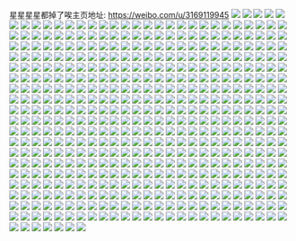 星星星星都掉了唉主页地址: https://weibo.com/u/3169119945 
![](https://wx4.sinaimg.cn/mw2000/bce4eec9ly1h8ts3upetdj216s16s18f.jpg) 
![](https://wx4.sinaimg.cn/mw2000/bce4eec9ly1h8ts3ke968j20xc3p7e82.jpg) 
![](https://wx4.sinaimg.cn/mw2000/bce4eec9ly1h8ts3ygvjhj23402c0kjm.jpg) 
![](https://wx4.sinaimg.cn/mw2000/bce4eec9ly1h8ts3tnm4pj21o0280hdu.jpg) 
![](https://wx4.sinaimg.cn/mw2000/bce4eec9ly1h8ts3etg3oj20xc43ju0y.jpg) 
![](https://wx4.sinaimg.cn/mw2000/bce4eec9ly1h8qo33fu0lj20mn1j942w.jpg) 
![](https://wx4.sinaimg.cn/mw2000/bce4eec9ly1h8e3g6rbi5j21jk1jke81.jpg) 
![](https://wx4.sinaimg.cn/mw2000/bce4eec9ly1h8e3hq71qqj22082081ky.jpg) 
![](https://wx4.sinaimg.cn/mw2000/bce4eec9ly1h8bnrg2v6lj22802yonph.jpg) 
![](https://wx4.sinaimg.cn/mw2000/bce4eec9ly1h8bnrkemflj22802yo7wl.jpg) 
![](https://wx4.sinaimg.cn/mw2000/bce4eec9ly1h8bntk9hvij22802yo7wl.jpg) 
![](https://wx4.sinaimg.cn/mw2000/bce4eec9ly1h88j33p65vj21o02801kz.jpg) 
![](https://wx4.sinaimg.cn/mw2000/bce4eec9ly1h88j376sklj21o02807wi.jpg) 
![](https://wx4.sinaimg.cn/mw2000/bce4eec9ly1h88j39ivb2j21cu23rhdt.jpg) 
![](https://wx4.sinaimg.cn/mw2000/bce4eec9ly1h88j3ezvffj22c02c0kjn.jpg) 
![](https://wx4.sinaimg.cn/mw2000/bce4eec9ly1h7cjcqge8rj20u00u0dgj.jpg) 
![](https://wx4.sinaimg.cn/mw2000/bce4eec9ly1h7cjcpopcdj21o0280e81.jpg) 
![](https://wx4.sinaimg.cn/mw2000/bce4eec9ly1h79syina9rj20uk4nonpe.jpg) 
![](https://wx4.sinaimg.cn/mw2000/bce4eec9ly1h79syge513j215o335x6q.jpg) 
![](https://wx4.sinaimg.cn/mw2000/bce4eec9ly1h79symrcp3j215o333k61.jpg) 
![](https://wx4.sinaimg.cn/mw2000/bce4eec9ly1h79syuxhwzj22c03407wl.jpg) 
![](https://wx4.sinaimg.cn/mw2000/bce4eec9ly1h79szlkcydj22c03404qr.jpg) 
![](https://wx4.sinaimg.cn/mw2000/bce4eec9ly1h79t07xq4wj20xc4motu7.jpg) 
![](https://wx4.sinaimg.cn/mw2000/bce4eec9ly1h79t0gzt8uj21l63674hk.jpg) 
![](https://wx4.sinaimg.cn/mw2000/bce4eec9ly1h79t0qo3a1j20uk5xxhas.jpg) 
![](https://wx4.sinaimg.cn/mw2000/bce4eec9ly1h79t0wf654j215o35k7wi.jpg) 
![](https://wx4.sinaimg.cn/mw2000/bce4eec9ly1h79t0wxccyj20u01hct9n.jpg) 
![](https://wx4.sinaimg.cn/mw2000/bce4eec9ly1h6j2b5evstj22b936c7wi.jpg) 
![](https://wx4.sinaimg.cn/mw2000/bce4eec9ly1h6j2anh28bj21jj1x17wh.jpg) 
![](https://wx4.sinaimg.cn/mw2000/bce4eec9ly1h6j2amwhvnj22802yo7wi.jpg) 
![](https://wx4.sinaimg.cn/mw2000/bce4eec9ly1h6j2ao72e4j21jj1wwqv5.jpg) 
![](https://wx4.sinaimg.cn/mw2000/bce4eec9ly1h6j2aswobmj21v42bo46j.jpg) 
![](https://wx4.sinaimg.cn/mw2000/bce4eec9ly1h6j2awhk89j229e30i1ed.jpg) 
![](https://wx4.sinaimg.cn/mw2000/bce4eec9ly1h6j2aor6xgj21jj1meh5z.jpg) 
![](https://wx4.sinaimg.cn/mw2000/bce4eec9ly1h6j2azdmfnj22c0355qv6.jpg) 
![](https://wx4.sinaimg.cn/mw2000/bce4eec9ly1h6j2ar1v5wj215o2p84qq.jpg) 
![](https://wx4.sinaimg.cn/mw2000/bce4eec9ly1h6j2apa6gij21ji1k84qp.jpg) 
![](https://wx4.sinaimg.cn/mw2000/bce4eec9ly1h6j2b2ilbqj22c0341e83.jpg) 
![](https://wx4.sinaimg.cn/mw2000/bce4eec9ly1h6j2b7svajj21um2gtjzm.jpg) 
![](https://wx4.sinaimg.cn/mw2000/bce4eec9ly1h5yoxzvydhj20u00u0tif.jpg) 
![](https://wx4.sinaimg.cn/mw2000/bce4eec9ly1h5yoxzhokij20qs11rn38.jpg) 
![](https://wx4.sinaimg.cn/mw2000/bce4eec9ly1h5yoy07uwyj20u0140acr.jpg) 
![](https://wx4.sinaimg.cn/mw2000/bce4eec9ly1h5ncgjuuzsj20u00u00yz.jpg) 
![](https://wx4.sinaimg.cn/mw2000/bce4eec9ly1h5k4jtcknlj21r02c0hdv.jpg) 
![](https://wx4.sinaimg.cn/mw2000/bce4eec9ly1h5k4jj6lrvj228f2b5npe.jpg) 
![](https://wx4.sinaimg.cn/mw2000/bce4eec9ly1h5dt56sqpbj20am0amweq.jpg) 
![](https://wx4.sinaimg.cn/mw2000/bce4eec9ly1h58mm04tpzj220v20vb2a.jpg) 
![](https://wx4.sinaimg.cn/mw2000/bce4eec9ly1h58mmdasnzj22c02c0qv6.jpg) 
![](https://wx4.sinaimg.cn/mw2000/bce4eec9ly1h58mmjfrd4j21iv20me81.jpg) 
![](https://wx4.sinaimg.cn/mw2000/bce4eec9ly1h58mnf3r28j226z26znph.jpg) 
![](https://wx4.sinaimg.cn/mw2000/bce4eec9ly1h58mnr3pw5j223o24r7wj.jpg) 
![](https://wx4.sinaimg.cn/mw2000/bce4eec9ly1h58mo36vvxj22c02c0e83.jpg) 
![](https://wx4.sinaimg.cn/mw2000/bce4eec9ly1h58mokitb8j20wi1y7e81.jpg) 
![](https://wx4.sinaimg.cn/mw2000/bce4eec9ly1h58mmvh034j224w25cx6q.jpg) 
![](https://wx4.sinaimg.cn/mw2000/bce4eec9ly1h58mo4msh7j20u00u048w.jpg) 
![](https://wx4.sinaimg.cn/mw2000/bce4eec9ly1h58mogbeb4j22c0340kjn.jpg) 
![](https://wx4.sinaimg.cn/mw2000/bce4eec9ly1h58le89ni7j22c02c07wl.jpg) 
![](https://wx4.sinaimg.cn/mw2000/bce4eec9ly1h58levjrnzj223j23jnpf.jpg) 
![](https://wx4.sinaimg.cn/mw2000/bce4eec9ly1h58ldfqgxfj22c02c0x6r.jpg) 
![](https://wx4.sinaimg.cn/mw2000/bce4eec9ly1h58lfdem3gj22c02c04qs.jpg) 
![](https://wx4.sinaimg.cn/mw2000/bce4eec9ly1h58lfuk8afj22c02c07wk.jpg) 
![](https://wx4.sinaimg.cn/mw2000/bce4eec9ly1h58lgl24u4j20rg340npd.jpg) 
![](https://wx4.sinaimg.cn/mw2000/bce4eec9ly1h58lgvafe3j22c02c0x6p.jpg) 
![](https://wx4.sinaimg.cn/mw2000/bce4eec9ly1h58lgcx1pcj22c02c0qv8.jpg) 
![](https://wx4.sinaimg.cn/mw2000/bce4eec9ly1h58lhh3wahj228f2z9e86.jpg) 
![](https://wx4.sinaimg.cn/mw2000/bce4eec9ly1h52jnac18hj22ps1j61ky.jpg) 
![](https://wx4.sinaimg.cn/mw2000/bce4eec9ly1h52jxzb94sj229a20t4qs.jpg) 
![](https://wx4.sinaimg.cn/mw2000/bce4eec9ly1h52jyg2bwij227b27bnpg.jpg) 
![](https://wx4.sinaimg.cn/mw2000/bce4eec9ly1h52jyo2mioj22c02c0qv6.jpg) 
![](https://wx4.sinaimg.cn/mw2000/bce4eec9ly1h52jyztmoxj22c02c07wj.jpg) 
![](https://wx4.sinaimg.cn/mw2000/bce4eec9ly1h4z2m6iw46j22801o0b29.jpg) 
![](https://wx4.sinaimg.cn/mw2000/bce4eec9ly1h4y7mdold6j21o0280b29.jpg) 
![](https://wx4.sinaimg.cn/mw2000/bce4eec9ly1h4y7nsfq60j20sg0sg76w.jpg) 
![](https://wx4.sinaimg.cn/mw2000/bce4eec9ly1h4wu5m77d6j20tz100tih.jpg) 
![](https://wx4.sinaimg.cn/mw2000/bce4eec9ly1h4ol7vaxxij22c02c04qs.jpg) 
![](https://wx4.sinaimg.cn/mw2000/bce4eec9ly1h4ol83du0dj227n27nx6r.jpg) 
![](https://wx4.sinaimg.cn/mw2000/bce4eec9ly1h4oldgwu5sj22ps1j6hdu.jpg) 
![](https://wx4.sinaimg.cn/mw2000/bce4eec9ly1h4ole7a2vyj22ps1j6b29.jpg) 
![](https://wx4.sinaimg.cn/mw2000/bce4eec9ly1h4oln3yqqvj20j60j0q4h.jpg) 
![](https://wx4.sinaimg.cn/mw2000/bce4eec9ly1h4k2b1z5kpj20u00u0gpb.jpg) 
![](https://wx4.sinaimg.cn/mw2000/bce4eec9ly1h4k2b5scvaj20n51iv19c.jpg) 
![](https://wx4.sinaimg.cn/mw2000/bce4eec9ly1h4k2d9i46sj227421jhdv.jpg) 
![](https://wx4.sinaimg.cn/mw2000/bce4eec9ly1h4k2dmmft9j21z32msb2b.jpg) 
![](https://wx4.sinaimg.cn/mw2000/bce4eec9ly1h4k28v78toj20tt123n9c.jpg) 
![](https://wx4.sinaimg.cn/mw2000/bce4eec9ly1h4inc2qfqfj23402c01kz.jpg) 
![](https://wx4.sinaimg.cn/mw2000/bce4eec9ly1h4inbxklnuj23402c0e83.jpg) 
![](https://wx4.sinaimg.cn/mw2000/bce4eec9ly1h4incchb9uj22c02c04qs.jpg) 
![](https://wx4.sinaimg.cn/mw2000/bce4eec9ly1h4injat3a7j220j2op1kz.jpg) 
![](https://wx4.sinaimg.cn/mw2000/bce4eec9ly1h4inc6vn28j23402c07wj.jpg) 
![](https://wx4.sinaimg.cn/mw2000/bce4eec9ly1h4h8tmhjqyj20u00u0tej.jpg) 
![](https://wx4.sinaimg.cn/mw2000/bce4eec9ly1h4ffla2jawj21jd1jde81.jpg) 
![](https://wx4.sinaimg.cn/mw2000/bce4eec9ly1h4fflfkup7j21o02804qq.jpg) 
![](https://wx4.sinaimg.cn/mw2000/bce4eec9ly1h4ffo51aiuj23403407wj.jpg) 
![](https://wx4.sinaimg.cn/mw2000/bce4eec9ly1h4b1n3qcywj228v28v1l2.jpg) 
![](https://wx4.sinaimg.cn/mw2000/bce4eec9ly1h4b1qvdse7j22c033vb2c.jpg) 
![](https://wx4.sinaimg.cn/mw2000/bce4eec9ly1h4b1rvjmhrj20uk3ufb2b.jpg) 
![](https://wx4.sinaimg.cn/mw2000/bce4eec9ly1h4b1sz9837j23402c0npf.jpg) 
![](https://wx4.sinaimg.cn/mw2000/bce4eec9ly1h4b1unjvdyj22c02c0qva.jpg) 
![](https://wx4.sinaimg.cn/mw2000/bce4eec9ly1h4b21m46ltj223d2xeqv6.jpg) 
![](https://wx4.sinaimg.cn/mw2000/bce4eec9ly1h4b1okypqkj22c02c04qu.jpg) 
![](https://wx4.sinaimg.cn/mw2000/bce4eec9ly1h4b1x3ezn9j22c02c0u12.jpg) 
![](https://wx4.sinaimg.cn/mw2000/bce4eec9ly1h4b21z7fsdj22c03407wi.jpg) 
![](https://wx4.sinaimg.cn/mw2000/bce4eec9ly1h4b1vkvsb9j21xf1xfqv7.jpg) 
![](https://wx4.sinaimg.cn/mw2000/bce4eec9ly1h4b22cprfqj21ic20g4qp.jpg) 
![](https://wx4.sinaimg.cn/mw2000/bce4eec9ly1h4b1mahe3zj21y11y1b2c.jpg) 
![](https://wx4.sinaimg.cn/mw2000/bce4eec9ly1h4b203u8wpj22p1264qvb.jpg) 
![](https://wx4.sinaimg.cn/mw2000/bce4eec9ly1h4b209glrtj222f22fhdt.jpg) 
![](https://wx4.sinaimg.cn/mw2000/bce4eec9ly1h4b20gnflwj22332334qq.jpg) 
![](https://wx4.sinaimg.cn/mw2000/bce4eec9ly1h4b20o6m0qj22c02p5e82.jpg) 
![](https://wx4.sinaimg.cn/mw2000/bce4eec9ly1h4b22s8wv1j21qx2bwqv5.jpg) 
![](https://wx4.sinaimg.cn/mw2000/bce4eec9ly1h37rtj2f1yj20pf0oqjwl.jpg) 
![](https://wx4.sinaimg.cn/mw2000/bce4eec9ly1h37rtjh2ywj20rm0l70xr.jpg) 
![](https://wx4.sinaimg.cn/mw2000/bce4eec9ly1h37rtiligvj20yg0mvq8u.jpg) 
![](https://wx4.sinaimg.cn/mw2000/bce4eec9ly1h37rtjvsn8j20re0l7dmp.jpg) 
![](https://wx4.sinaimg.cn/mw2000/bce4eec9ly1h2znxsw27sj22bi25uqv6.jpg) 
![](https://wx4.sinaimg.cn/mw2000/bce4eec9ly1h2znxkbl41j21us1usqv5.jpg) 
![](https://wx4.sinaimg.cn/mw2000/bce4eec9ly1h2zny8rzxuj22c0340x6s.jpg) 
![](https://wx4.sinaimg.cn/mw2000/bce4eec9ly1h11jx68qy8j213z0u0h7h.jpg) 
![](https://wx4.sinaimg.cn/mw2000/bce4eec9ly1h0qplpm9irj20mi0u0wph.jpg) 
![](https://wx4.sinaimg.cn/mw2000/bce4eec9ly1gzwnfvrv81j20u00u0q7z.jpg) 
![](https://wx4.sinaimg.cn/mw2000/bce4eec9ly1gzm7unrhynj22bb2bbnpe.jpg) 
![](https://wx4.sinaimg.cn/mw2000/bce4eec9ly1gxsrtrbxlbj23402c0hdu.jpg) 
![](https://wx4.sinaimg.cn/mw2000/bce4eec9ly1gxfyp28sd7j22c02c0qv5.jpg) 
![](https://wx4.sinaimg.cn/mw2000/bce4eec9ly1gxbil5kghpj20u00u0due.jpg) 
![](https://wx4.sinaimg.cn/mw2000/bce4eec9ly1gxbil6wskbj22c02c0e82.jpg) 
![](https://wx4.sinaimg.cn/mw2000/bce4eec9ly1gxbil7grfaj20u0140gyj.jpg) 
![](https://wx4.sinaimg.cn/mw2000/bce4eec9ly1gxbim5au7kj22c02c0x6p.jpg) 
![](https://wx4.sinaimg.cn/mw2000/bce4eec9ly1gxbintebgpj20u00u0k1v.jpg) 
![](https://wx4.sinaimg.cn/mw2000/bce4eec9ly1gxbimvthb1j20u00u0avv.jpg) 
![](https://wx4.sinaimg.cn/mw2000/bce4eec9ly1gxbimv3e22j223k23kb2b.jpg) 
![](https://wx4.sinaimg.cn/mw2000/bce4eec9ly1gxbimx6uptj22c02c0kjo.jpg) 
![](https://wx4.sinaimg.cn/mw2000/bce4eec9ly1gx6jnub592j22c02c01kz.jpg) 
![](https://wx4.sinaimg.cn/mw2000/bce4eec9ly1gx582x9bj6j22c02c0hdu.jpg) 
![](https://wx4.sinaimg.cn/mw2000/bce4eec9ly1gx582t8q9dj22c02c0kjm.jpg) 
![](https://wx4.sinaimg.cn/mw2000/bce4eec9ly1gx5830glmoj22c02c0u0y.jpg) 
![](https://wx4.sinaimg.cn/mw2000/bce4eec9ly1gx5833fgixj22c02c0x6p.jpg) 
![](https://wx4.sinaimg.cn/mw2000/bce4eec9ly1gx587fd6saj22c02c0x6q.jpg) 
![](https://wx4.sinaimg.cn/mw2000/bce4eec9ly1gx5839ntb7j21o0280qv5.jpg) 
![](https://wx4.sinaimg.cn/mw2000/bce4eec9ly1gx586u110jj22c02c0e82.jpg) 
![](https://wx4.sinaimg.cn/mw2000/bce4eec9ly1gx589fziyzj20u00u0qgn.jpg) 
![](https://wx4.sinaimg.cn/mw2000/bce4eec9ly1gx58918s78j21400u0an6.jpg) 
![](https://wx4.sinaimg.cn/mw2000/bce4eec9ly1gwzkigc4cbj20wi1yck41.jpg) 
![](https://wx4.sinaimg.cn/mw2000/bce4eec9ly1gwzkifcyz2j20wi1yctfm.jpg) 
![](https://wx4.sinaimg.cn/mw2000/bce4eec9ly1gwqfucxh7zj20u0140kbs.jpg) 
![](https://wx4.sinaimg.cn/mw2000/bce4eec9ly1gwgpje1b1bj20mi0mi0z9.jpg) 
![](https://wx4.sinaimg.cn/mw2000/bce4eec9ly1gwgpjd5ilrj20mi0migty.jpg) 
![](https://wx4.sinaimg.cn/mw2000/bce4eec9ly1gwgp5w1jpqj20u010rtgb.jpg) 
![](https://wx4.sinaimg.cn/mw2000/bce4eec9ly1gwey4qu5x6j22c02c0u0y.jpg) 
![](https://wx4.sinaimg.cn/mw2000/bce4eec9ly1gwey43eyehj22c02c07wi.jpg) 
![](https://wx4.sinaimg.cn/mw2000/bce4eec9ly1gwey44f7uyj22c02c0b2a.jpg) 
![](https://wx4.sinaimg.cn/mw2000/bce4eec9ly1gwey463uewj22c02c04qr.jpg) 
![](https://wx4.sinaimg.cn/mw2000/bce4eec9ly1gwey4pail4j22c02c0npf.jpg) 
![](https://wx4.sinaimg.cn/mw2000/bce4eec9ly1gwey47jwwej22c02c0npe.jpg) 
![](https://wx4.sinaimg.cn/mw2000/bce4eec9ly1gwey5gh3npj22c03407wj.jpg) 
![](https://wx4.sinaimg.cn/mw2000/bce4eec9ly1gwey5if827j22c02c01kz.jpg) 
![](https://wx4.sinaimg.cn/mw2000/bce4eec9ly1gweyepv3jsj20gw0u00xl.jpg) 
![](https://wx4.sinaimg.cn/mw2000/bce4eec9ly1gweyb7cckjj23402c0hdu.jpg) 
![](https://wx4.sinaimg.cn/mw2000/003stiRPly1gvnawf7onzj62c033y4qs02.jpg) 
![](https://wx4.sinaimg.cn/mw2000/003stiRPly1gvnawkqdffj60nw0vu49w02.jpg) 
![](https://wx4.sinaimg.cn/mw2000/003stiRPly1gvnawgabuwj62c0340u0y02.jpg) 
![](https://wx4.sinaimg.cn/mw2000/003stiRPly1gvnawh2ov5j62c0340b2902.jpg) 
![](https://wx4.sinaimg.cn/mw2000/003stiRPly1gvnazmt9h8j61w02inu0y02.jpg) 
![](https://wx4.sinaimg.cn/mw2000/003stiRPly1gvnawi8uvej62c02c0e8202.jpg) 
![](https://wx4.sinaimg.cn/mw2000/003stiRPly1gvnawj7m06j62c0340u0y02.jpg) 
![](https://wx4.sinaimg.cn/mw2000/bce4eec9ly1gvnazn4ckkj20u0140dvq.jpg) 
![](https://wx4.sinaimg.cn/mw2000/003stiRPly1gvnazok0euj62c02c0npe02.jpg) 
![](https://wx4.sinaimg.cn/mw2000/003stiRPly1gvnb1kee85j62c02c0npe02.jpg) 
![](https://wx4.sinaimg.cn/mw2000/003stiRPly1gvnb1lph8cj62c023h1l002.jpg) 
![](https://wx4.sinaimg.cn/mw2000/003stiRPly1gvnb35sscnj62c02c0hdu02.jpg) 
![](https://wx4.sinaimg.cn/mw2000/003stiRPly1gvnb38u8z0j62c0340qv702.jpg) 
![](https://wx4.sinaimg.cn/mw2000/003stiRPly1gvnb3acuylj62c0340x6q02.jpg) 
![](https://wx4.sinaimg.cn/mw2000/003stiRPly1gvnb42a4wpj62c0340hdv02.jpg) 
![](https://wx4.sinaimg.cn/mw2000/bce4eec9ly1gvis1thd0ej22c02c04qq.jpg) 
![](https://wx4.sinaimg.cn/mw2000/003stiRPly1guzpqu2mu4j629h29hnpe02.jpg) 
![](https://wx4.sinaimg.cn/mw2000/003stiRPly1guzpqi3yyyj62c02c0qv602.jpg) 
![](https://wx4.sinaimg.cn/mw2000/003stiRPly1guop759ckwj62c03401ky02.jpg) 
![](https://wx4.sinaimg.cn/mw2000/003stiRPly1guop7jq2icj61si2p44qr02.jpg) 
![](https://wx4.sinaimg.cn/mw2000/003stiRPly1guop8p64ruj62c0340hdu02.jpg) 
![](https://wx4.sinaimg.cn/mw2000/003stiRPly1guop73mvg2j634033yqv902.jpg) 
![](https://wx4.sinaimg.cn/mw2000/003stiRPly1guop7hty1yj629q2444qr02.jpg) 
![](https://wx4.sinaimg.cn/mw2000/003stiRPly1guop7l8xs1j625e20z4qq02.jpg) 
![](https://wx4.sinaimg.cn/mw2000/003stiRPly1guop7e9vhcj62801o07wi02.jpg) 
![](https://wx4.sinaimg.cn/mw2000/003stiRPly1guop7csf2kj62c02c0e8302.jpg) 
![](https://wx4.sinaimg.cn/mw2000/003stiRPly1guop7f7cd5j61fs20mqv502.jpg) 
![](https://wx4.sinaimg.cn/mw2000/003stiRPly1guop7na3odj62c02c04qr02.jpg) 
![](https://wx4.sinaimg.cn/mw2000/003stiRPly1guop7p7xkgj62b02bze8302.jpg) 
![](https://wx4.sinaimg.cn/mw2000/003stiRPly1guop775ilxj62c0340x6q02.jpg) 
![](https://wx4.sinaimg.cn/mw2000/003stiRPly1guop7qj7vtj62c02c0x6p02.jpg) 
![](https://wx4.sinaimg.cn/mw2000/003stiRPly1guop7t6fwbj62c02c0x6r02.jpg) 
![](https://wx4.sinaimg.cn/mw2000/003stiRPly1gui3s67yxtj63402c0e8302.jpg) 
![](https://wx4.sinaimg.cn/mw2000/003stiRPly1gui3s81t1jj62c02c0x6q02.jpg) 
![](https://wx4.sinaimg.cn/mw2000/003stiRPly1gui3s9vxrjj62bb2bbkjo02.jpg) 
![](https://wx4.sinaimg.cn/mw2000/003stiRPly1gui3s4pb0zj60ty0u0h2u02.jpg) 
![](https://wx4.sinaimg.cn/mw2000/003stiRPly1gu1jel75bnj62c02c0e8302.jpg) 
![](https://wx4.sinaimg.cn/mw2000/003stiRPly1gu1jen9ku8j62c02c0e8302.jpg) 
![](https://wx4.sinaimg.cn/mw2000/003stiRPly1gu1jeoxf5rj62c02c0qv702.jpg) 
![](https://wx4.sinaimg.cn/mw2000/003stiRPly1gtz7h1r8qvj60u01400z102.jpg) 
![](https://wx4.sinaimg.cn/mw2000/003stiRPly1gtz7h275fdj60wi0fsgom02.jpg) 
![](https://wx4.sinaimg.cn/mw2000/003stiRPly1gtr92sxkcdj62c02c07wj02.jpg) 
![](https://wx4.sinaimg.cn/mw2000/003stiRPly1gtr92rc0bxj60u00u0tfc02.jpg) 
![](https://wx4.sinaimg.cn/mw2000/003stiRPly1gtr92uj6xuj62c02c0b2b02.jpg) 
![](https://wx4.sinaimg.cn/mw2000/003stiRPly1gtr92vy81ej62c02c0qv602.jpg) 
![](https://wx4.sinaimg.cn/mw2000/003stiRPly1gtr1750y0oj62c02c0qv602.jpg) 
![](https://wx4.sinaimg.cn/mw2000/bce4eec9ly1gtj6wtkiimj22bb2bbx6s.jpg) 
![](https://wx4.sinaimg.cn/mw2000/bce4eec9ly1gtj6wqsm8rj21n11n17wh.jpg) 
![](https://wx4.sinaimg.cn/mw2000/bce4eec9ly1gtj6wtxdt5j20u00u0tgr.jpg) 
![](https://wx4.sinaimg.cn/mw2000/bce4eec9ly1gtidtnl8faj22c02c0qv5.jpg) 
![](https://wx4.sinaimg.cn/mw2000/bce4eec9ly1gtidu12tfnj22c02c0x6q.jpg) 
![](https://wx4.sinaimg.cn/mw2000/bce4eec9ly1gt546dqi9oj21s52j7npe.jpg) 
![](https://wx4.sinaimg.cn/mw2000/bce4eec9ly1gt547axqkwj22c03407wi.jpg) 
![](https://wx4.sinaimg.cn/mw2000/bce4eec9ly1gt546f0ss4j22c03407wi.jpg) 
![](https://wx4.sinaimg.cn/mw2000/bce4eec9ly1gt548u4fdfj22c03401ky.jpg) 
![](https://wx4.sinaimg.cn/mw2000/bce4eec9ly1gt546h5unyj22c02c0kjn.jpg) 
![](https://wx4.sinaimg.cn/mw2000/bce4eec9ly1gt547cg648j22c034px6s.jpg) 
![](https://wx4.sinaimg.cn/mw2000/bce4eec9ly1gt546n3n2gj22c02c04qt.jpg) 
![](https://wx4.sinaimg.cn/mw2000/bce4eec9ly1gt546fqlbtj21or2hr7wh.jpg) 
![](https://wx4.sinaimg.cn/mw2000/bce4eec9ly1gt5478w17jj22c02c04qs.jpg) 
![](https://wx4.sinaimg.cn/mw2000/bce4eec9ly1gt548s2g7lj22c03594qr.jpg) 
![](https://wx4.sinaimg.cn/mw2000/bce4eec9ly1gt5487bs3fj22c0340qv5.jpg) 
![](https://wx4.sinaimg.cn/mw2000/bce4eec9ly1gt5479yk1aj21z32msqv6.jpg) 
![](https://wx4.sinaimg.cn/mw2000/bce4eec9ly1gsoh4iq9ivj22bb2bbqv7.jpg) 
![](https://wx4.sinaimg.cn/mw2000/bce4eec9ly1gsoh4kz911j22c02c0kjm.jpg) 
![](https://wx4.sinaimg.cn/mw2000/bce4eec9ly1gsejqwrh9pj22c02c0e82.jpg) 
![](https://wx4.sinaimg.cn/mw2000/bce4eec9ly1gsejsd7s2zj22c02c01kz.jpg) 
![](https://wx4.sinaimg.cn/mw2000/bce4eec9ly1grteeqwadcj22c02c0hdv.jpg) 
![](https://wx4.sinaimg.cn/mw2000/bce4eec9ly1gqizsjvxj3j22c02c04qp.jpg) 
![](https://wx4.sinaimg.cn/mw2000/bce4eec9ly1gqiaeg1n64j21o0280b29.jpg) 
![](https://wx4.sinaimg.cn/mw2000/bce4eec9ly1gqiaegvwv4j20u01407wh.jpg) 
![](https://wx4.sinaimg.cn/mw2000/bce4eec9ly1gqbsbljkjfj22bb2bbb2b.jpg) 
![](https://wx4.sinaimg.cn/mw2000/bce4eec9ly1gqbsbqbkf2j230c208e83.jpg) 
![](https://wx4.sinaimg.cn/mw2000/bce4eec9ly1gqbsbofwn0j22c02c0qv6.jpg) 
![](https://wx4.sinaimg.cn/mw2000/bce4eec9ly1gqbsbrnrkoj21kd2354qq.jpg) 
![](https://wx4.sinaimg.cn/mw2000/bce4eec9ly1gqbsbk1a8rj22bb332npf.jpg) 
![](https://wx4.sinaimg.cn/mw2000/bce4eec9ly1gqbsbvty4pj21o0280qv5.jpg) 
![](https://wx4.sinaimg.cn/mw2000/bce4eec9ly1gqbsbmy7osj22c02c0e83.jpg) 
![](https://wx4.sinaimg.cn/mw2000/bce4eec9ly1gqbsbsyho3j22bb3327wk.jpg) 
![](https://wx4.sinaimg.cn/mw2000/bce4eec9ly1gqbsdjcxazj22c02c0u0y.jpg) 
![](https://wx4.sinaimg.cn/mw2000/bce4eec9ly1gp9ak4e75mj22c02c0npd.jpg) 
![](https://wx4.sinaimg.cn/mw2000/bce4eec9ly1gp6sw0wwxwj22a42tdb2b.jpg) 
![](https://wx4.sinaimg.cn/mw2000/bce4eec9ly1gp6svze247j22bb332qv5.jpg) 
![](https://wx4.sinaimg.cn/mw2000/bce4eec9ly1gp6sw286quj22bd2ape82.jpg) 
![](https://wx4.sinaimg.cn/mw2000/bce4eec9ly1gp6sw3frtlj22c02c0e83.jpg) 
![](https://wx4.sinaimg.cn/mw2000/bce4eec9ly1gp6sw4ashbj22bb332hdu.jpg) 
![](https://wx4.sinaimg.cn/mw2000/bce4eec9ly1gozi9py0j9j20rs0rsq7j.jpg) 
![](https://wx4.sinaimg.cn/mw2000/bce4eec9ly1gnqw0nhs6lj22c0340x6q.jpg) 
![](https://wx4.sinaimg.cn/mw2000/bce4eec9ly1gnqw0q5uwoj22c0340hdv.jpg) 
![](https://wx4.sinaimg.cn/mw2000/bce4eec9ly1gnqw0rzdmhj22c03404qs.jpg) 
![](https://wx4.sinaimg.cn/mw2000/bce4eec9ly1gn8qvdtxtvj20u01sxtl5.jpg) 
![](https://wx4.sinaimg.cn/mw2000/bce4eec9ly1gn7gu31evbj23402c0u0x.jpg) 
![](https://wx4.sinaimg.cn/mw2000/bce4eec9ly1gn7gu55avzj23402c0npd.jpg) 
![](https://wx4.sinaimg.cn/mw2000/bce4eec9ly1gn7gu7ramzj23402c0npd.jpg) 
![](https://wx4.sinaimg.cn/mw2000/bce4eec9ly1gn7guvqr4dj22c02c0kjl.jpg) 
![](https://wx4.sinaimg.cn/mw2000/bce4eec9ly1gn7gu1y0x2j22c03401kz.jpg) 
![](https://wx4.sinaimg.cn/mw2000/bce4eec9ly1gn7guxkda4j22c0340e82.jpg) 
![](https://wx4.sinaimg.cn/mw2000/bce4eec9ly1gn7h7ug7f9j22c0340u0y.jpg) 
![](https://wx4.sinaimg.cn/mw2000/bce4eec9ly1gn7hbj3vsdj20rs0rsn5l.jpg) 
![](https://wx4.sinaimg.cn/mw2000/bce4eec9ly1gn7hbioy8pj20j60j6q43.jpg) 
![](https://wx4.sinaimg.cn/mw2000/bce4eec9ly1gn3zklq0nsj20u0140tnb.jpg) 
![](https://wx4.sinaimg.cn/mw2000/bce4eec9ly1gn3zkm01ksj20vc15rdsy.jpg) 
![](https://wx4.sinaimg.cn/mw2000/bce4eec9ly1gn3zkispksj23413411ky.jpg) 
![](https://wx4.sinaimg.cn/mw2000/bce4eec9ly1gn3zkjzx7tj21360v9ao1.jpg) 
![](https://wx4.sinaimg.cn/mw2000/bce4eec9ly1gn3zkm6tejj20vc15rapb.jpg) 
![](https://wx4.sinaimg.cn/mw2000/bce4eec9ly1gn3zkib6myj215o1jinij.jpg) 
![](https://wx4.sinaimg.cn/mw2000/bce4eec9ly1gn3zkjn27zj222o341x6p.jpg) 
![](https://wx4.sinaimg.cn/mw2000/bce4eec9ly1gn3zkmnk6sj20vc15rwpz.jpg) 
![](https://wx4.sinaimg.cn/mw2000/bce4eec9ly1gn3zkmxgqtj20vc15s1d2.jpg) 
![](https://wx4.sinaimg.cn/mw2000/bce4eec9ly1gn3zkn4nwoj20u0140an3.jpg) 
![](https://wx4.sinaimg.cn/mw2000/bce4eec9ly1gn3zknbbd2j20fk0bogn6.jpg) 
![](https://wx4.sinaimg.cn/mw2000/bce4eec9ly1gn2qr6akcpj22c02c0hdt.jpg) 
![](https://wx4.sinaimg.cn/mw2000/bce4eec9ly1gn2qr8a1z2j20u00u0kjl.jpg) 
![](https://wx4.sinaimg.cn/mw2000/bce4eec9ly1gn2qr96df4j20u00u0hdt.jpg) 
![](https://wx4.sinaimg.cn/mw2000/bce4eec9ly1gn2qra0l53j20u00u0hdt.jpg) 
![](https://wx4.sinaimg.cn/mw2000/bce4eec9ly1gn2qrauubhj20u00u0hdt.jpg) 
![](https://wx4.sinaimg.cn/mw2000/bce4eec9ly1gn2qrb950zj20y20u0n0z.jpg) 
![](https://wx4.sinaimg.cn/mw2000/bce4eec9ly1gmtvewihbzj20u00u041p.jpg) 
![](https://wx4.sinaimg.cn/mw2000/bce4eec9ly1gmd34493wrj21jk15ob12.jpg) 
![](https://wx4.sinaimg.cn/mw2000/bce4eec9ly1gmd34f72ihj215o15onf3.jpg) 
![](https://wx4.sinaimg.cn/mw2000/bce4eec9ly1gmd342uldkj215o1jk4q0.jpg) 
![](https://wx4.sinaimg.cn/mw2000/bce4eec9ly1gmd34gfpv7j215o15o184.jpg) 
![](https://wx4.sinaimg.cn/mw2000/bce4eec9ly1gmd35mm238j22bb2bbnpk.jpg) 
![](https://wx4.sinaimg.cn/mw2000/bce4eec9ly1gmd34d4fqgj215o15o7i6.jpg) 
![](https://wx4.sinaimg.cn/mw2000/bce4eec9ly1gmd34draqrj215o15oh15.jpg) 
![](https://wx4.sinaimg.cn/mw2000/bce4eec9ly1gmd34bx94jj215o1jk1kx.jpg) 
![](https://wx4.sinaimg.cn/mw2000/bce4eec9ly1gmd35qhwirj22bb3321kz.jpg) 
![](https://wx4.sinaimg.cn/mw2000/bce4eec9ly1gmd34ck9jwj21jk15o1e9.jpg) 
![](https://wx4.sinaimg.cn/mw2000/bce4eec9ly1gm9bcu3su6j20u0140qu5.jpg) 
![](https://wx4.sinaimg.cn/mw2000/bce4eec9ly1glwiyslnbzj213u0tuu0x.jpg) 
![](https://wx4.sinaimg.cn/mw2000/bce4eec9ly1glwiwsi5f2j23402c0kjl.jpg) 
![](https://wx4.sinaimg.cn/mw2000/bce4eec9ly1glwiyk4pzuj213u0tu1ky.jpg) 
![](https://wx4.sinaimg.cn/mw2000/bce4eec9ly1glwiwjzyl9j20vc15sb2a.jpg) 
![](https://wx4.sinaimg.cn/mw2000/bce4eec9ly1glwiymsvszj20ty18ekjl.jpg) 
![](https://wx4.sinaimg.cn/mw2000/bce4eec9ly1glwiwmtbnxj20vc15sqv6.jpg) 
![](https://wx4.sinaimg.cn/mw2000/bce4eec9ly1glwiwhhakyj20mi0u0wyx.jpg) 
![](https://wx4.sinaimg.cn/mw2000/bce4eec9ly1glwiwnganuj215o15oguy.jpg) 
![](https://wx4.sinaimg.cn/mw2000/bce4eec9ly1glwiyv0y4mj21400u0kjl.jpg) 
![](https://wx4.sinaimg.cn/mw2000/bce4eec9ly1glwiyq3rw7j213u0tu4qq.jpg) 
![](https://wx4.sinaimg.cn/mw2000/bce4eec9ly1glwiwpsmm7j23402c0b29.jpg) 
![](https://wx4.sinaimg.cn/mw2000/bce4eec9ly1gl64cen37kj22c0340npe.jpg) 
![](https://wx4.sinaimg.cn/mw2000/bce4eec9ly1gl64cojp9pj20tu0tukjl.jpg) 
![](https://wx4.sinaimg.cn/mw2000/bce4eec9ly1gl64cjqy31j22c0340npe.jpg) 
![](https://wx4.sinaimg.cn/mw2000/bce4eec9ly1gl64clz7uyj21o02804qr.jpg) 
![](https://wx4.sinaimg.cn/mw2000/bce4eec9ly1gl2y4rbnv3j20tu0tu7wh.jpg) 
![](https://wx4.sinaimg.cn/mw2000/bce4eec9ly1gl029eu1a2j20u00u0qv5.jpg) 
![](https://wx4.sinaimg.cn/mw2000/bce4eec9ly1gkvh3vikx3j20u01t0gxg.jpg) 
![](https://wx4.sinaimg.cn/mw2000/bce4eec9ly1gkb1lhitisj22c0340kjn.jpg) 
![](https://wx4.sinaimg.cn/mw2000/bce4eec9ly1gkb1lkj1gkj20tu0tukjl.jpg) 
![](https://wx4.sinaimg.cn/mw2000/bce4eec9ly1gkb1l9okixj22c0340hdu.jpg) 
![](https://wx4.sinaimg.cn/mw2000/bce4eec9ly1gk2kckaud4j20mi0u0quh.jpg) 
![](https://wx4.sinaimg.cn/mw2000/bce4eec9ly1gk2kcl5126j20tu0tu7wh.jpg) 
![](https://wx4.sinaimg.cn/mw2000/bce4eec9ly1gk2kd0hx68j20u0140x6p.jpg) 
![](https://wx4.sinaimg.cn/mw2000/bce4eec9ly1gk2kgw02f8j20u01401ky.jpg) 
![](https://wx4.sinaimg.cn/mw2000/bce4eec9ly1gk2kdq2oy8j213u0tuqv5.jpg) 
![](https://wx4.sinaimg.cn/mw2000/bce4eec9ly1gk2kdqupi0j20mi0u0ttz.jpg) 
![](https://wx4.sinaimg.cn/mw2000/bce4eec9ly1gjvy7xb5zcj20yi0o2gqg.jpg) 
![](https://wx4.sinaimg.cn/mw2000/bce4eec9ly1gjspgf8z2jj22c0340u0y.jpg) 
![](https://wx4.sinaimg.cn/mw2000/bce4eec9ly1gjokqlxmg8j20mi0u0no1.jpg) 
![](https://wx4.sinaimg.cn/mw2000/bce4eec9ly1gjn8xgcy1qj20u01hc7d9.jpg) 
![](https://wx4.sinaimg.cn/mw2000/bce4eec9ly1gjky9o7gmzj20u013ynpd.jpg) 
![](https://wx4.sinaimg.cn/mw2000/bce4eec9ly1gjky9qb787j20u013yu0x.jpg) 
![](https://wx4.sinaimg.cn/mw2000/bce4eec9ly1gjky9ozsk1j20u013yu0x.jpg) 
![](https://wx4.sinaimg.cn/mw2000/bce4eec9ly1gjj3yuxyxdj20u01hcgr0.jpg) 
![](https://wx4.sinaimg.cn/mw2000/bce4eec9ly1gjj3yvtormj20u01hcdkk.jpg) 
![](https://wx4.sinaimg.cn/mw2000/bce4eec9ly1gjj3yu4m6cj20u01hcwl9.jpg) 
![](https://wx4.sinaimg.cn/mw2000/bce4eec9ly1gjidlm0yevj20u0140npd.jpg) 
![](https://wx4.sinaimg.cn/mw2000/bce4eec9ly1gjidl2ne39j21o01o0u0x.jpg) 
![](https://wx4.sinaimg.cn/mw2000/bce4eec9ly1gjidl21em4j21o0280qv6.jpg) 
![](https://wx4.sinaimg.cn/mw2000/bce4eec9ly1gjidl36a9dj21o01o0kjl.jpg) 
![](https://wx4.sinaimg.cn/mw2000/bce4eec9ly1gjidl3z0pkj21o0280x6q.jpg) 
![](https://wx4.sinaimg.cn/mw2000/bce4eec9ly1gjhmokb13bj20tu0tunpd.jpg) 
![](https://wx4.sinaimg.cn/mw2000/bce4eec9ly1gjhmoom2sbj20c80c875g.jpg) 
![](https://wx4.sinaimg.cn/mw2000/bce4eec9ly1gjhmsaggadj20tu0tub29.jpg) 
![](https://wx4.sinaimg.cn/mw2000/bce4eec9ly1gjdpwvpeixj20m80m7jup.jpg) 
![](https://wx4.sinaimg.cn/mw2000/bce4eec9ly1gjbc64ydioj22bb2bbqv5.jpg) 
![](https://wx4.sinaimg.cn/mw2000/bce4eec9ly1gjbc668ke7j22mm2mmhdt.jpg) 
![](https://wx4.sinaimg.cn/mw2000/bce4eec9ly1gjbc67oo7xj20tu0tue81.jpg) 
![](https://wx4.sinaimg.cn/mw2000/bce4eec9ly1gjbc6975uzj20u0140x6p.jpg) 
![](https://wx4.sinaimg.cn/mw2000/bce4eec9ly1gjbc639eykj22c0340kjm.jpg) 
![](https://wx4.sinaimg.cn/mw2000/bce4eec9ly1gjbc6ahcuxj20u01404qq.jpg) 
![](https://wx4.sinaimg.cn/mw2000/bce4eec9ly1gitpilmwfuj22c02c07vn.jpg) 
![](https://wx4.sinaimg.cn/mw2000/bce4eec9ly1gitpijsuscj22c02c0qsk.jpg) 
![](https://wx4.sinaimg.cn/mw2000/bce4eec9ly1gitpitk4zij20yi22ob2c.jpg) 
![](https://wx4.sinaimg.cn/mw2000/bce4eec9ly1gipw6xy34dj22c0340e82.jpg) 
![](https://wx4.sinaimg.cn/mw2000/bce4eec9ly1gipw6vtxnqj22c02c0e81.jpg) 
![](https://wx4.sinaimg.cn/mw2000/bce4eec9ly1gipw6zyhddj22c02c0e81.jpg) 
![](https://wx4.sinaimg.cn/mw2000/bce4eec9ly1ggypdptl2ej21o0280hdv.jpg) 
![](https://wx4.sinaimg.cn/mw2000/bce4eec9ly1ggt7m05297j215o1jitzy.jpg) 
![](https://wx4.sinaimg.cn/mw2000/bce4eec9ly1ggt7m0j8r1j215o1jiqqm.jpg) 
![](https://wx4.sinaimg.cn/mw2000/bce4eec9ly1ggg0jdbg88j20tu0tukjl.jpg) 
![](https://wx4.sinaimg.cn/mw2000/bce4eec9ly1ggg0jg3bmaj20tu0tunpd.jpg) 
![](https://wx4.sinaimg.cn/mw2000/bce4eec9ly1ggg0jkplwwj22c0340u0y.jpg) 
![](https://wx4.sinaimg.cn/mw2000/bce4eec9ly1ggg0l0vcdcj21m5280npe.jpg) 
![](https://wx4.sinaimg.cn/mw2000/bce4eec9ly1ggg0j9nan9j22c0340u0y.jpg) 
![](https://wx4.sinaimg.cn/mw2000/bce4eec9ly1gft7844tihj22c02c0x6p.jpg) 
![](https://wx4.sinaimg.cn/mw2000/bce4eec9ly1gez8i21zbqj20u0140x6p.jpg) 
![](https://wx4.sinaimg.cn/mw2000/bce4eec9ly1gez8ilxmnwj215o15oama.jpg) 
![](https://wx4.sinaimg.cn/mw2000/bce4eec9ly1gez8jblq9sj20u0140u0x.jpg) 
![](https://wx4.sinaimg.cn/mw2000/bce4eec9ly1gez8i57nyjj20u0140npd.jpg) 
![](https://wx4.sinaimg.cn/mw2000/bce4eec9ly1gez8il4xs1j215o15o7el.jpg) 
![](https://wx4.sinaimg.cn/mw2000/bce4eec9ly1gez8ibq33wj20u0140u0x.jpg) 
![](https://wx4.sinaimg.cn/mw2000/bce4eec9ly1gez8hwazrsj21nl280hdu.jpg) 
![](https://wx4.sinaimg.cn/mw2000/bce4eec9ly1gez8iormxoj21o02354qq.jpg) 
![](https://wx4.sinaimg.cn/mw2000/bce4eec9ly1gez8i7qm2rj20u0140qv5.jpg) 
![](https://wx4.sinaimg.cn/mw2000/bce4eec9ly1gez8p25p20j20u0140npd.jpg) 
![](https://wx4.sinaimg.cn/mw2000/bce4eec9ly1gez8iket6fj2140140qde.jpg) 
![](https://wx4.sinaimg.cn/mw2000/bce4eec9ly1gez8iey1kdj20u0140qv5.jpg) 
![](https://wx4.sinaimg.cn/mw2000/bce4eec9ly1gevuhwgj61j20u013yhdt.jpg) 
![](https://wx4.sinaimg.cn/mw2000/bce4eec9ly1geuq0x0hcgj20u00u0tid.jpg) 
![](https://wx4.sinaimg.cn/mw2000/bce4eec9ly1ge6tpi5s47j215o15ok1p.jpg) 
![](https://wx4.sinaimg.cn/mw2000/bce4eec9ly1ge6tohbj65j215o15ogy2.jpg) 
![](https://wx4.sinaimg.cn/mw2000/bce4eec9ly1ge6togz4apj215m1jitps.jpg) 
![](https://wx4.sinaimg.cn/mw2000/bce4eec9ly1ge6toxoqzuj20u0140npd.jpg) 
![](https://wx4.sinaimg.cn/mw2000/bce4eec9ly1ge147ik369j20u0140qv5.jpg) 
![](https://wx4.sinaimg.cn/mw2000/bce4eec9ly1ge147l5w6gj20tu0tue81.jpg) 
![](https://wx4.sinaimg.cn/mw2000/bce4eec9ly1ge147m0kjvj20u00u0hdt.jpg) 
![](https://wx4.sinaimg.cn/mw2000/bce4eec9ly1ge148yr4llj22c0340kjm.jpg) 
![](https://wx4.sinaimg.cn/mw2000/bce4eec9ly1ge148wyl19j22c0340kjm.jpg) 
![](https://wx4.sinaimg.cn/mw2000/bce4eec9ly1ge147jdfy6j20yi0yie81.jpg) 
![](https://wx4.sinaimg.cn/mw2000/bce4eec9ly1ge148ue5yrj22c0340qv5.jpg) 
![](https://wx4.sinaimg.cn/mw2000/bce4eec9ly1ge148sje2hj22c03407wi.jpg) 
![](https://wx4.sinaimg.cn/mw2000/bce4eec9ly1ge145ua84hj22c02c0b29.jpg) 
![](https://wx4.sinaimg.cn/mw2000/bce4eec9ly1ge147k3w6mj20tu0tub29.jpg) 
![](https://wx4.sinaimg.cn/mw2000/bce4eec9ly1ge145sjtddj22c02c04qp.jpg) 
![](https://wx4.sinaimg.cn/mw2000/bce4eec9ly1ge13pfq1sxj20tu0tu4qp.jpg) 
![](https://wx4.sinaimg.cn/mw2000/bce4eec9ly1ge13pgk0d1j20tu0tu4qp.jpg) 
![](https://wx4.sinaimg.cn/mw2000/bce4eec9ly1gdwmd0grvmj215o1ji1kx.jpg) 
![](https://wx4.sinaimg.cn/mw2000/bce4eec9ly1gdvmxpap17j22c02c0e81.jpg) 
![](https://wx4.sinaimg.cn/mw2000/bce4eec9ly1gdvmxlke8zj22c02c04qq.jpg) 
![](https://wx4.sinaimg.cn/mw2000/bce4eec9ly1gdvmxmzpooj22c02c0b29.jpg) 
![](https://wx4.sinaimg.cn/mw2000/bce4eec9ly1gdgaggswlej20hu0nsng3.jpg) 
![](https://wx4.sinaimg.cn/mw2000/bce4eec9ly1gdgagiaxbdj21hu1zs4qq.jpg) 
![](https://wx4.sinaimg.cn/mw2000/bce4eec9ly1gd2llpa4lij20tu0tu7wh.jpg) 
![](https://wx4.sinaimg.cn/mw2000/bce4eec9ly1gcla72rbc3j215o15ok80.jpg) 
![](https://wx4.sinaimg.cn/mw2000/bce4eec9ly1gcla729tc1j215o15o4e1.jpg) 
![](https://wx4.sinaimg.cn/mw2000/bce4eec9ly1gcla8ipvcqj20tu0tu7tv.jpg) 
![](https://wx4.sinaimg.cn/mw2000/bce4eec9ly1gcla74ffywj215o15ok4k.jpg) 
![](https://wx4.sinaimg.cn/mw2000/bce4eec9ly1gcla8usst1j21o02804qq.jpg) 
![](https://wx4.sinaimg.cn/mw2000/bce4eec9ly1gcknoq2eadj21o02804qq.jpg) 
![](https://wx4.sinaimg.cn/mw2000/bce4eec9ly1gcknomobtzj21o02807wi.jpg) 
![](https://wx4.sinaimg.cn/mw2000/bce4eec9ly1gcknos9rcbj21o02801ky.jpg) 
![](https://wx4.sinaimg.cn/mw2000/bce4eec9ly1gcknov0kyjj21o02804qq.jpg) 
![](https://wx4.sinaimg.cn/mw2000/bce4eec9ly1gceurlzuowj22c03404qr.jpg) 
![](https://wx4.sinaimg.cn/mw2000/bce4eec9ly1gceuu3sn9fj20yi0yikjl.jpg) 
![](https://wx4.sinaimg.cn/mw2000/bce4eec9ly1gceurre5dtj22c0340u0y.jpg) 
![](https://wx4.sinaimg.cn/mw2000/bce4eec9ly1gceurudrf2j21jk1jkauz.jpg) 
![](https://wx4.sinaimg.cn/mw2000/bce4eec9ly1gceuvrbutej20yi0yikjl.jpg) 
![](https://wx4.sinaimg.cn/mw2000/bce4eec9ly1gca0xfgcifj215o15oaqx.jpg) 
![](https://wx4.sinaimg.cn/mw2000/bce4eec9ly1gca0xvs4fyj215o15o7eu.jpg) 
![](https://wx4.sinaimg.cn/mw2000/bce4eec9ly1gca0xwag12j215o1ji7og.jpg) 
![](https://wx4.sinaimg.cn/mw2000/bce4eec9ly1gc5dxmy8apj215o15o7nw.jpg) 
![](https://wx4.sinaimg.cn/mw2000/bce4eec9ly1gc5dxnw351j215o15otqi.jpg) 
![](https://wx4.sinaimg.cn/mw2000/bce4eec9ly1gc5dv7umpaj215o15ok9i.jpg) 
![](https://wx4.sinaimg.cn/mw2000/bce4eec9ly1gc0yedmt9vj215o15onf0.jpg) 
![](https://wx4.sinaimg.cn/mw2000/bce4eec9ly1gc0yedwa0lj215o15otmg.jpg) 
![](https://wx4.sinaimg.cn/mw2000/bce4eec9ly1gc0yee6m4bj215o15o494.jpg) 
![](https://wx4.sinaimg.cn/mw2000/bce4eec9ly1gc0yh9dfe3j20u013ye81.jpg) 
![](https://wx4.sinaimg.cn/mw2000/bce4eec9ly1gc0k3qj76lj215o15o4kz.jpg) 
![](https://wx4.sinaimg.cn/mw2000/bce4eec9ly1gc0k3qs8cyj215o15oqil.jpg) 
![](https://wx4.sinaimg.cn/mw2000/bce4eec9ly1gc0k3q5a6mj215o15oh0j.jpg) 
![](https://wx4.sinaimg.cn/mw2000/bce4eec9ly1gc0k3r0kfaj215o15oanr.jpg) 
![](https://wx4.sinaimg.cn/mw2000/bce4eec9ly1gbxd7oof79j20tu0tuqqo.jpg) 
![](https://wx4.sinaimg.cn/mw2000/bce4eec9ly1gbxd7pabn1j20tu0tue73.jpg) 
![](https://wx4.sinaimg.cn/mw2000/bce4eec9ly1gbmqugr23pj215o15ok1x.jpg) 
![](https://wx4.sinaimg.cn/mw2000/bce4eec9ly1gb6fmpjoxtj21o0280npd.jpg) 
![](https://wx4.sinaimg.cn/mw2000/bce4eec9ly1gb3i2588cdj20u00u0toa.jpg) 
![](https://wx4.sinaimg.cn/mw2000/bce4eec9ly1gb2dnluob8j20u00u0goi.jpg) 
![](https://wx4.sinaimg.cn/mw2000/bce4eec9ly1gagd822y2aj20qw0qo7ag.jpg) 
![](https://wx4.sinaimg.cn/mw2000/bce4eec9ly1g9d6jfnda7j20u00u0kjl.jpg) 
![](https://wx4.sinaimg.cn/mw2000/bce4eec9ly1g9d6jehzyrj20u00u07wh.jpg) 
![](https://wx4.sinaimg.cn/mw2000/bce4eec9ly1g8mab1bew9j20u00u07wh.jpg) 
![](https://wx4.sinaimg.cn/mw2000/bce4eec9ly1g8g9ydjcfaj20u01eme82.jpg) 
![](https://wx4.sinaimg.cn/mw2000/bce4eec9ly1g8g9ybsob2j20s41a3npd.jpg) 
![](https://wx4.sinaimg.cn/mw2000/bce4eec9ly1g83txo7q99j20tz0tz41v.jpg) 
![](https://wx4.sinaimg.cn/mw2000/bce4eec9ly1g825hkykhej215o15odyo.jpg) 
![](https://wx4.sinaimg.cn/mw2000/bce4eec9ly1g825hlvj8nj215o15oqm9.jpg) 
![](https://wx4.sinaimg.cn/mw2000/bce4eec9ly1g825hmf20kj215o1jiwun.jpg) 
![](https://wx4.sinaimg.cn/mw2000/bce4eec9ly1g825hn1aahj215o1ji7j7.jpg) 
![](https://wx4.sinaimg.cn/mw2000/bce4eec9ly1g825hk0hnwj215o15ondm.jpg) 
![](https://wx4.sinaimg.cn/mw2000/bce4eec9ly1g825hj3ankj20yi22onpe.jpg) 
![](https://wx4.sinaimg.cn/mw2000/bce4eec9ly1g7xygdgo25j20jg0jgt9y.jpg) 
![](https://wx4.sinaimg.cn/mw2000/bce4eec9ly1g7rpjgmxeej20u01407wh.jpg) 
![](https://wx4.sinaimg.cn/mw2000/bce4eec9ly1g7abm3xga7j20u00u07wh.jpg) 
![](https://wx4.sinaimg.cn/mw2000/bce4eec9ly1g7abm1ydnfj20u0140e81.jpg) 
![](https://wx4.sinaimg.cn/mw2000/bce4eec9ly1g6c7w957dej215o15o4h3.jpg) 
![](https://wx4.sinaimg.cn/mw2000/bce4eec9ly1g6c7wpwt98j20rd0rde81.jpg) 
![](https://wx4.sinaimg.cn/mw2000/bce4eec9ly1g57yy3iosqj20u00u0h8l.jpg) 
![](https://wx4.sinaimg.cn/mw2000/bce4eec9ly1g3iif969yvj22c0340x6p.jpg) 
![](https://wx4.sinaimg.cn/mw2000/bce4eec9ly1g3iifaqb6gj23402c04qq.jpg) 
![](https://wx4.sinaimg.cn/mw2000/bce4eec9ly1g3iifdepszj23402c0b2b.jpg) 
![](https://wx4.sinaimg.cn/mw2000/bce4eec9ly1g3iifeyg2kj23402c0b2a.jpg) 
![](https://wx4.sinaimg.cn/mw2000/bce4eec9ly1g3iifgrqbzj23402c0e83.jpg) 
![](https://wx4.sinaimg.cn/mw2000/bce4eec9ly1g3iif7rvozj22c0340u0x.jpg) 
![](https://wx4.sinaimg.cn/mw2000/bce4eec9ly1g3i3m458eoj21mc1mcdv5.jpg) 
![](https://wx4.sinaimg.cn/mw2000/bce4eec9ly1g3f3y6gbtej21f01w0e84.jpg) 
![](https://wx4.sinaimg.cn/mw2000/bce4eec9ly1g2p0a4m2cjj215o15oau5.jpg) 
![](https://wx4.sinaimg.cn/mw2000/bce4eec9ly1g2p0a5ehacj215o15oau4.jpg) 
![](https://wx4.sinaimg.cn/mw2000/bce4eec9ly1g2p0a5vvhhj215o15oh35.jpg) 
![](https://wx4.sinaimg.cn/mw2000/bce4eec9ly1g2p0a6cjdgj215o15oaqr.jpg) 
![](https://wx4.sinaimg.cn/mw2000/bce4eec9ly1g2p0a6qm56j215o15ong6.jpg) 
![](https://wx4.sinaimg.cn/mw2000/bce4eec9ly1g2p0a7uq46j215o15o7il.jpg) 
![](https://wx4.sinaimg.cn/mw2000/bce4eec9ly1g2p0a46bcqj215o15o4eh.jpg) 
![](https://wx4.sinaimg.cn/mw2000/bce4eec9ly1g2dmuc31w3j20yi22oaxz.jpg) 
![](https://wx4.sinaimg.cn/mw2000/bce4eec9ly1g2dmue386qj22c02c0e81.jpg) 
![](https://wx4.sinaimg.cn/mw2000/bce4eec9ly1g2dmum5i98j22c02c0e81.jpg) 
![](https://wx4.sinaimg.cn/mw2000/bce4eec9ly1g2dmumzt8xj20yi22o45d.jpg) 
![](https://wx4.sinaimg.cn/mw2000/bce4eec9ly1g2cwdyr378j215o220k5k.jpg) 
![](https://wx4.sinaimg.cn/mw2000/bce4eec9ly1g2cwdzeh3pj215o1jik87.jpg) 
![](https://wx4.sinaimg.cn/mw2000/bce4eec9ly1g1hcztc3l1j21e91v17wh.jpg) 
![](https://wx4.sinaimg.cn/mw2000/bce4eec9ly1g1hczslcyyj21mc1mcasd.jpg) 
![](https://wx4.sinaimg.cn/mw2000/bce4eec9ly1g1hcztpkrsj21301g04fz.jpg) 
![](https://wx4.sinaimg.cn/mw2000/bce4eec9ly1g1hczu236xj21mc1mctme.jpg) 
![](https://wx4.sinaimg.cn/mw2000/bce4eec9ly1g1cfb0zw6fj225s1mc1kx.jpg) 
![](https://wx4.sinaimg.cn/mw2000/bce4eec9ly1g1cfb2kvihj21mc1mcnhk.jpg) 
![](https://wx4.sinaimg.cn/mw2000/bce4eec9ly1g1cfc0sjo2j21mc1mcnei.jpg) 
![](https://wx4.sinaimg.cn/mw2000/bce4eec9ly1g1cfayy26vj21mc1mcnif.jpg) 
![](https://wx4.sinaimg.cn/mw2000/bce4eec9ly1g1cfb4bekgj21li1li4m7.jpg) 
![](https://wx4.sinaimg.cn/mw2000/bce4eec9ly1g1cfax7fl2j21mc1mckic.jpg) 
![](https://wx4.sinaimg.cn/mw2000/bce4eec9ly1g150aegjabj21mb1mbaxi.jpg) 
![](https://wx4.sinaimg.cn/mw2000/bce4eec9ly1g150af0ycij21mc1mch0e.jpg) 
![](https://wx4.sinaimg.cn/mw2000/bce4eec9ly1g150afmx7xj21mc1mc4lz.jpg) 
![](https://wx4.sinaimg.cn/mw2000/bce4eec9ly1g150agi9dqj21mb25q1kx.jpg) 
![](https://wx4.sinaimg.cn/mw2000/bce4eec9ly1g150ah9vdaj225s1mc7rk.jpg) 
![](https://wx4.sinaimg.cn/mw2000/bce4eec9ly1g150pbgog8j20u0140x6p.jpg) 
![](https://wx4.sinaimg.cn/mw2000/bce4eec9ly1g12dek4vnij21mc1mc44t.jpg) 
![](https://wx4.sinaimg.cn/mw2000/bce4eec9ly1g12delavbyj21fc1fc16o.jpg) 
![](https://wx4.sinaimg.cn/mw2000/bce4eec9ly1g0yjjfnbw0j21mc17re83.jpg) 
![](https://wx4.sinaimg.cn/mw2000/bce4eec9ly1g0yjjg9w08j21mc1mcqu4.jpg) 
![](https://wx4.sinaimg.cn/mw2000/bce4eec9ly1g0yjje532aj20v90ng4qp.jpg) 
